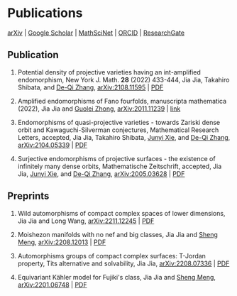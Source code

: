 # Publications


[arXiv][arxiv]
|
[Google Scholar][google_scholar]
|
[MathSciNet][math_sci]
|
[ORCID][orcid]
|
[ResearchGate][research_gate]

## Publication

1. Potential density of projective varieties having an int-amplified endomorphism,
   New York J. Math. **28** (2022) 433-444,
   Jia Jia,
   Takahiro Shibata,
   and [De-Qi Zhang][dqz],
   [arXiv:2108.11595](https://arxiv.org/abs/2108.11595)
   | [PDF](http://nyjm.albany.edu/j/2022/28-17v.pdf)

1. Amplified endomorphisms of Fano fourfolds,
   manuscripta mathematica (2022),
   Jia Jia
   and [Guolei Zhong][glz],
   [arXiv:2011.11239](https://arxiv.org/abs/2011.11239)
   | [link](https://link.springer.com/article/10.1007/s00229-022-01427-6)
   <!-- | [PDF](https://rdcu.be/cVlfd) -->

1. Endomorphisms of quasi-projective varieties - towards Zariski dense orbit
   and Kawaguchi-Silverman conjectures,
   Mathematical Research Letters, accepted,
   Jia Jia,
   Takahiro Shibata,
   [Junyi Xie][jyx],
   and [De-Qi Zhang][dqz],
   [arXiv:2104.05339](https://arxiv.org/abs/2104.05339)
   | [PDF](https://mathjiajia.github.io/pdf/2021endomorphisms.pdf)

1. Surjective endomorphisms of projective surfaces - the existence of
   infinitely many dense orbits,
   Mathematische Zeitschrift, accepted,
   Jia Jia,
   [Junyi Xie][jyx],
   and [De-Qi Zhang][dqz],
   [arXiv:2005.03628](https://arxiv.org/abs/2005.03628)
   | [PDF](https://mathjiajia.github.io/pdf/2020surjective.pdf)

## Preprints

1. Wild automorphisms of compact complex spaces of lower dimensions,
   Jia Jia
   and Long Wang,
   [arXiv:2211.12245](https://arxiv.org/abs/2211.12245)
   | [PDF](https://mathjiajia.github.io/pdf/2022wild.pdf)

1. Moishezon manifolds with no nef and big classes,
   Jia Jia
   and [Sheng Meng][sm],
   [arXiv:2208.12013](https://arxiv.org/abs/2208.12013)
   | [PDF](https://mathjiajia.github.io/pdf/2022nefbig.pdf)

1. Automorphisms groups of compact complex surfaces: T-Jordan property, Tits alternative and solvability,
   Jia Jia,
   [arXiv:2208.07336](https://arxiv.org/abs/2208.07336)
   | [PDF](https://mathjiajia.github.io/pdf/2022autcptsurf.pdf)

1. Equivariant Kähler model for Fujiki's class,
   Jia Jia
   and [Sheng Meng][sm],
   [arXiv:2201.06748](https://arxiv.org/abs/2201.06748)
   | [PDF](https://mathjiajia.github.io/pdf/2022equivariant.pdf)

[arxiv]: https://arxiv.org/a/jia_j_1.html
[google_scholar]: https://scholar.google.com/citations?user=Z8amnfgAAAAJ&hl=en
[math_sci]: https://mathscinet.ams.org/mathscinet/MRAuthorID/1490052
[orcid]: https://orcid.org/0000-0002-2693-7278
[research_gate]: https://www.researchgate.net/profile/Jia-Jia-14
[dqz]: https://blog.nus.edu.sg/matzdq/
[glz]: https://sites.google.com/view/guoleizhongshomepage/home
[jyx]: http://scholar.pku.edu.cn/xiejunyi
[sm]: https://sites.google.com/view/shengmeng/home

